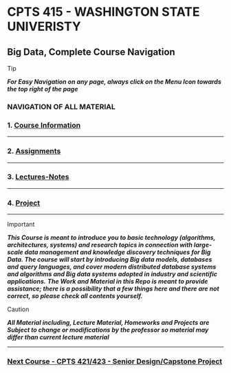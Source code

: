 # CPTS 415 - WASHINGTON STATE UNIVERISTY
## Big Data, Complete Course Navigation

> [!TIP]
> ***For Easy Navigation on any page, always click on the Menu Icon towards the top right of the page***

### NAVIGATION OF ALL MATERIAL 

### 1. [Course Information](https://github.com/MarkShinozaki/CPTS415-BigData/tree/Course-Information)

---
### 2. [Assignments](https://github.com/MarkShinozaki/CPTS415-BigData/tree/Assignments)

---
### 3. [Lectures-Notes](https://github.com/MarkShinozaki/CPTS415-BigData/tree/Lectures-Notes)

---
### 4. [Project](https://github.com/MarkShinozaki/CPTS415-BigData/tree/Project)






---

> [!IMPORTANT]
> ***This Course is meant to introduce you to basic technology (algorithms, architectures, systems) and research topics in connection with large-scale data management and knowledge discovery techniques for Big Data. The course will start by introducing Big data models, databases and query languages, and cover modern distributed database systems and algorithms and Big data systems adopted in industry and scientific applications.***
> ***The Work and Material in this Repo is meant to provide assistance; there is a possibility that a few things here and there are not correct, so please check all contents yourself.***


> [!CAUTION]
> ***All Material including, Lecture Material, Homeworks and Projects are Subject to change or modifications by the professor so material may differ than current lecture material***

---

### [Next Course - CPTS 421/423 - Senior Design/Capstone Project  ](https://github.com/MarkShinozaki/CPTS421-423_SeniorCapstone)
